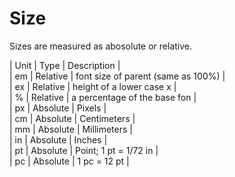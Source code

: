 # Size

Sizes are measured as abosolute or relative.

| Unit | Type | Description |  
| em | Relative | font size of parent (same as 100%) |  
| ex | Relative | height of a lower case x |  
| % | Relative | a percentage of the base fon |  
| px | Absolute | Pixels |  
| cm | Absolute | Centimeters |  
| mm | Absolute | Millimeters |  
| in | Absolute | Inches |  
| pt | Absolute | Point; 1 pt = 1/72 in |  
| pc | Absolute | 1 pc = 12 pt |  

